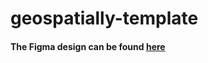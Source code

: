 # geospatially-template

#### The Figma design can be found [here](https://www.figma.com/file/YB53RpzwaFuJ8HtE0nWhE6/Geospatially-Africa)

